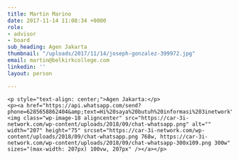 ```yaml
---
title: Martin Marino
date: 2017-11-14 11:08:34 +0000
role:
- advisor
- board
sub_heading: Agen Jakarta
thumbnail: "/uploads/2017/11/14/joseph-gonzalez-399972.jpg"
email: martin@belkirkcollege.com
linkedin: ''
layout: person

---
```

    <p style="text-align: center;">Agen Jakarta:</p>
    <p><a href="https://api.whatsapp.com/send?phone=6285658862404&amp;text=Hi%20saya%20butuh%20informasi%203inetwork"><img class="wp-image-18 aligncenter" src="https://car-3i-network.com/wp-content/uploads/2018/09/chat-whatsapp.png" alt="" width="207" height="75" srcset="https://car-3i-network.com/wp-content/uploads/2018/09/chat-whatsapp.png 768w, https://car-3i-network.com/wp-content/uploads/2018/09/chat-whatsapp-300x109.png 300w" sizes="(max-width: 207px) 100vw, 207px" /></a></p>
    